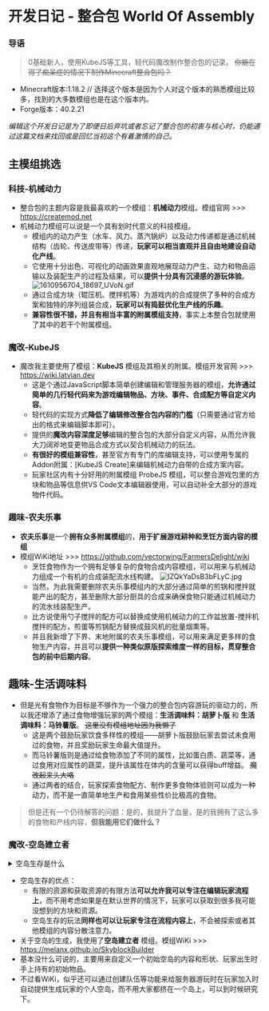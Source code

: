 # 开发日记 - 整合包 World Of Assembly
### 导语
> 0基础新人，使用KubeJS等工具，轻代码魔改制作整合包的记录。
> ~~你能在得了痴呆症的情况下制作Minecraft整合包吗？~~

- Minecraft版本:1.18.2 // 选择这个版本是因为个人对这个版本的熟悉模组比较多，找到的大多数模组也是在这个版本内。
- Forge版本：40.2.21 

*编辑这个开发日记是为了即便日后弃坑或者忘记了整合包的初衷与核心时，仍能通过这篇文档来找回或是回忆当初这个有着激情的自己。*

## 主模组挑选

### 科技-机械动力
- 整合包的主题内容是我最喜欢的一个模组：**机械动力**模组。模组官网 >>> https://createmod.net 
- 机械动力模组可以说是一个具有划时代意义的科技模组。
  - 模组内的动力产生（水车、风力、蒸汽锅炉）以及动力传递都是通过机械结构（齿轮、传送皮带等）传递，**玩家可以相当直观并且自由地建设自动化产线**。
  - 它使用十分出色、可视化的动画效果直观地展现动力产生、动力和物品运输以及装配生产的过程及结果，可以**提供十分具有沉浸感的游玩体验**。
   ![1610956704_18697_UVoN.gif](https://s2.loli.net/2024/06/09/eOYjwQWNTnFcp8D.gif)
  - 通过合成方块（辊压机、搅拌机等）为游戏内的合成提供了多种的合成方案和独特的序列组装合成，**玩家可以有捣鼓优化生产线的乐趣**。
  - **兼容性很不错，并且有相当丰富的附属模组支持**，事实上本整合包就使用了其中的若干个附属模组。
### 魔改-KubeJS
- 魔改我主要使用了模组：**KubeJS** 模组及其相关的附属。模组开发官网 >>> https://wiki.latvian.dev
  - 这是个通过JavaScript脚本简单创建编辑和管理服务器的模组，**允许通过简单的几行轻代码来为游戏编辑物品、方块、事件、合成配方等自定义内容**。
  - 轻代码的实现方式**降低了编辑修改整合包内容的门槛**（只需要通过官方给出的格式来编辑脚本即可）。
  - 提供的**魔改内容深度足够**编辑的整合包的大部分自定义内容，从而允许我大刀阔斧地变更物品合成方式以契合机械动力的玩法。
  - **有很好的模组兼容性**，甚至官方有专门的库编辑支持，可以使用专属的Addon附属：[KubeJS Create]来编辑机械动力自带的合成方案内容。
  - 玩家社区内有十分好用的附属模组 ProbeJS 模组，可以整合游戏包里的方块和物品等信息供VS Code文本编辑器使用，可以自动补全大部分的游戏物件代码。

### 趣味-农夫乐事
- **农夫乐事**是一个**拥有众多附属模组**的，**用于扩展游戏耕种和烹饪方面内容的模组** 
- 模组WiKi地址 >>> https://github.com/vectorwing/FarmersDelight/wiki 
  - 烹饪食物作为一个拥有足够复杂的食物合成内容模组，可以用来与机械动力组成一个有机的合成装配流水线构建。
   ![IZQkYaDsB3bFLyC.jpg](https://s2.loli.net/2024/06/09/IZQkYaDsB3bFLyC.jpg)
  - 当然，为此我需要删除农夫乐事模组内的大部分通过简单的煎锅和搅拌就能产出的配方，甚至删除大部分厨具的合成来确保食物只能通过机械动力的流水线装配生产。
  - 比方说使用勺子搅拌的配方可以替换成使用机械动力的工作盆放置-搅拌机搅拌的配方，煎蛋等煎锅配方替换成鼓风机的批量烟熏等。
  - 并且我新增了下界、末地附属的农夫乐事模组，可以用来满足更多样的食物生产内容，并且可以**提供一种类似原版探索维度一样的目标，贯穿整合包的前中后期内容**。

## 趣味-生活调味料
- 但是光有食物作为目标是不够作为一个强力的整合包内容游玩的驱动力的，所以我还增添了通过食物增强玩家的两个模组：**生活调味料：胡萝卜版** 和 **生活调味料：马铃薯版**。
  ~~这里没有模组地址因为我懒了~~
  - 这是两个鼓励玩家饮食多样性的模组——胡萝卜版鼓励玩家去尝试未食用过的食物，并且奖励玩家生命最大值提升。
  - 而马铃薯版则是通过给食物添加了不同的属性，比如蛋白质、蔬菜等，通过食用对应属性的蔬菜，提升该属性在体内的含量可以获得buff增益。 ~~魔改起来头大咯~~
  - 通过两者的结合，玩家探索食物配方、制作更多食物体验则可以成为一种动力，而不是一直简单地生产和食用某些性价比极高的食物。
  
> 但是还有一个仍待解答的问题：是的，我提升了血量，是的我拥有了这么多的食物和产线内容，**但我能用它们做什么？**

### 魔改-空岛建立者

<details>
<summary>空岛生存是什么</summary>

>空岛生存是Minecraft里的一种十分流行的生存玩法:

>玩家会出生在一个浮空的小岛。初始资源只有一棵树以及脚下的泥土、库存只有一桶水和岩浆(用于生产原石)。~~开局一块土装备全靠挖~~

>玩家需要通过这些**十分有限的资源**，来达成目标，拓展空岛大小和获得更多资源。

>空岛的乐趣在于**通过策略性和有目的性的资源管理，从有限的初始资源来创造、生产和获取近乎无限的资源**。

>空岛十分有限的开局可以和中到后期的发展形成一个十分强烈的对比，从而通过回顾产生的那种张力获得一种成就感。

>因为空岛的每一块方块、每一份资源都需要通过前期那有限的资源来生产和获取，每一份数据中都是玩家通过策略和计划获取而来的。

</details>

- 空岛生存的优点：
  - 有限的资源和获取资源的有限方法**可以允许我可以专注在编辑玩家流程上**，而不用考虑如果是在默认世界的情况下，玩家可以获取到很多我可能没想到的方块和资源。
  - 空岛生存的玩法**同样也可以让玩家专注在流程内容上**，不会被探索或者其他模组的内容分散注意力。
- 关于空岛的生成，我使用了**空岛建立者** 模组。模组WiKi >>> https://melanx.github.io/SkyblockBuilder
- 基本没什么可说的，主要用来自定义一个初始空岛的内容和形状、玩家出生时手上持有的初始物品。
- 不过看WiKi，似乎还可以通过创建队伍等功能来给服务器游玩时在玩家加入时自动提供生成玩家的个人空岛，而不用大家都挤在一个岛上，可以到时候研究下。
